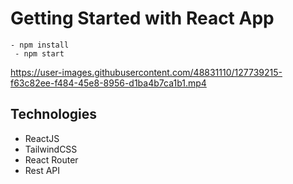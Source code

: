 # Getting Started with React App


```
- npm install
 - npm start

```

https://user-images.githubusercontent.com/48831110/127739215-f63c82ee-f484-45e8-8956-d1ba4b7ca1b1.mp4

## Technologies

- ReactJS
- TailwindCSS
- React Router
- Rest API
